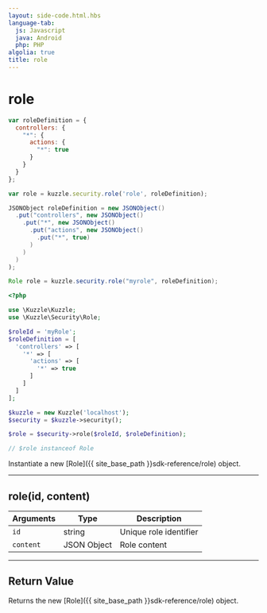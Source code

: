 ```yaml
---
layout: side-code.html.hbs
language-tab:
  js: Javascript
  java: Android
  php: PHP
algolia: true
title: role
---
```


# role

```js
var roleDefinition = {
  controllers: {
    "*": {
      actions: {
        "*": true
      }
    }
  }
};

var role = kuzzle.security.role('role', roleDefinition);
```

```java
JSONObject roleDefinition = new JSONObject()
  .put("controllers", new JSONObject()
    .put("*", new JSONObject()
      .put("actions", new JSONObject()
        .put("*", true)
      )
    )
  )
);

Role role = kuzzle.security.role("myrole", roleDefinition);
```

```php
<?php

use \Kuzzle\Kuzzle;
use \Kuzzle\Security\Role;

$roleId = 'myRole';
$roleDefinition = [
  'controllers' => [
    '*' => [
      'actions' => [
        '*' => true
      ]
    ]
  ]
];

$kuzzle = new Kuzzle('localhost');
$security = $kuzzle->security();

$role = $security->role($roleId, $roleDefinition);

// $role instanceof Role
```

Instantiate a new [Role]({{ site_base_path }}sdk-reference/role) object.

---

## role(id, content)

| Arguments | Type | Description |
|---------------|---------|----------------------------------------|
| ``id`` | string | Unique role identifier |
| ``content`` | JSON Object | Role content |

---

## Return Value

Returns the new [Role]({{ site_base_path }}sdk-reference/role) object.
